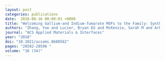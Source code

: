 ```yaml
---
layout: post
categories: publications
date:  2018-08-16 00:00:01 +0000
title: "Welcoming Gallium-and Indium-fumarate MOFs to the Family: Synthesis, Comprehensive Characterization, Observation of Porous Hydrophobicity, and CO2 Dynamics"
authors: "Zhang, Yue and Lucier, Bryan EG and McKenzie, Sarah M and Arhangelskis, Mihails and Morris, Andrew J and Friscic, Tomislav and Reid, Joel and Terskikh, Victor V and Chen, Mansheng and Huang, Yining"
journal: "ACS Applied Materials & Interfaces"
year: "2018"
doi: "10.1021/acsami.8b08562"
pages: "28582-28596 "
volume: "10 (34)"
---
```

